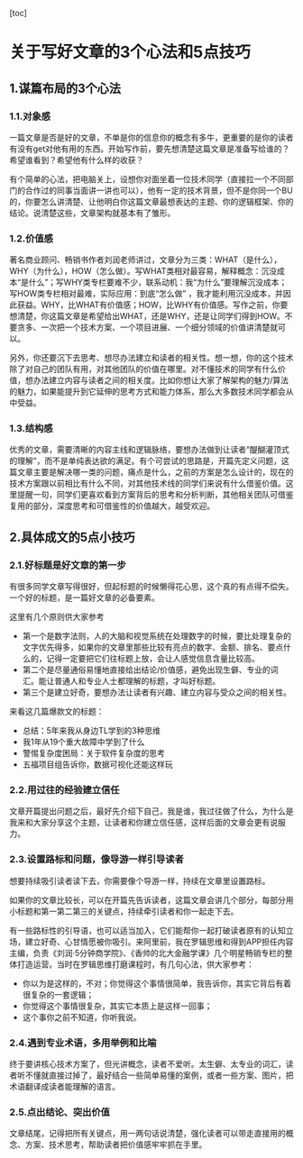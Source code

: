 [toc]



# 关于写好文章的3个心法和5点技巧

## 1.谋篇布局的3个心法

### 1.1.对象感

一篇文章是否是好的文章，不单是你的信息你的概念有多牛，更重要的是你的读者有没有get对他有用的东西。开始写作前，要先想清楚这篇文章是准备写给谁的？希望谁看到？希望他有什么样的收获？

有个简单的心法，把电脑关上，设想你对面坐着一位技术同学（直接拉一个不同部门的合作过的同事当面讲一讲也可以），他有一定的技术背景，但不是你同一个BU的，你要怎么讲清楚、让他明白你这篇文章最想表达的主题、你的逻辑框架、你的结论。说清楚这些，文章架构就基本有了雏形。

### 1.2.价值感

著名商业顾问、畅销书作者刘润老师讲过，文章分为三类：WHAT（是什么），WHY（为什么），HOW（怎么做）。写WHAT类相对最容易，解释概念：沉没成本“是什么”；写WHY类专栏要难不少，联系动机：我“为什么”要理解沉没成本；写HOW类专栏相对最难，实际应用：到底“怎么做” ，我才能利用沉没成本，并因此获益。WHY，比WHAT有价值感；HOW，比WHY有价值感。写作之前，你要想清楚，你这篇文章是希望给出WHAT，还是WHY，还是让同学们得到HOW。不要贪多、一次把一个技术方案、一个项目进展、一个细分领域的价值讲清楚就可以。

另外，你还要沉下去思考、想尽办法建立和读者的相关性。想一想，你的这个技术除了对自己的团队有用，对其他团队的价值在哪里。对不懂技术的同学有什么价值，想办法建立内容与读者之间的相关度。比如你想让大家了解架构的魅力/算法的魅力，如果能提升到它延伸的思考方式和能力体系，那么大多数技术同学都会从中受益。

### 1.3.结构感

优秀的文章，需要清晰的内容主线和逻辑脉络，要想办法做到让读者“醍醐灌顶式的理解”，而不是单纯表达欲的满足。有个可尝试的思路是，开篇先定义问题，这篇文章主要是解决哪一类的问题，痛点是什么，之前的方案是怎么设计的，现在的技术方案跟以前相比有什么不同，对其他技术线的同学们来说有什么借鉴价值。这里提醒一句，同学们更喜欢看到方案背后的思考和分析判断，其他相关团队可借鉴复用的部分，深度思考和可借鉴性的价值越大，越受欢迎。



## 2.具体成文的5点小技巧

### 2.1.好标题是好文章的第一步

有很多同学文章写得很好，但起标题的时候懒得花心思，这个真的有点得不偿失。一个好的标题，是一篇好文章的必备要素。

这里有几个原则供大家参考

- 第一个是数字法则，人的大脑和视觉系统在处理数字的时候，要比处理复杂的文字优先得多，如果你的文章里那些比较有亮点的数字、金额、排名、要点什么的，记得一定要把它们往标题上放，会让人感觉信息含量比较高。
- 第二个是尽量通俗易懂地直接给出结论/价值感，避免出现生僻、专业的词汇。能让普通人和专业人士都理解的标题，才叫好标题。
- 第三个是建立好奇，要想办法让读者有兴趣、建立内容与受众之间的相关性。

来看这几篇爆款文的标题：

- 总结：5年来我从身边TL学到的3种思维
- 我1年从19个重大故障中学到了什么
- 警惕复杂度困局：关于软件复杂度的思考
- 五福项目组告诉你，数据可视化还能这样玩

###  2.2.用过往的经验建立信任

文章开篇提出问题之后，最好先介绍下自己，我是谁，我过往做了什么，为什么是我来和大家分享这个主题，让读者和你建立信任感，这样后面的文章会更有说服力。

### 2.3.设置路标和问题，像导游一样引导读者

想要持续吸引读者读下去，你需要像个导游一样，持续在文章里设置路标。

如果你的文章比较长，可以在开篇先告诉读者，这篇文章会讲几个部分，每部分用小标题和第一第二第三的关键点，持续牵引读者和你一起走下去。

有一些路标性的引导语，也可以适当加入，它们能帮你一起打破读者原有的认知立场，建立好奇、心甘情愿被你吸引。来阿里前，我在罗辑思维和得到APP担任内容主编，负责《刘润·5分钟商学院》、《香帅的北大金融学课》几个明星畅销专栏的整体打造运营。当时在罗辑思维打磨课程时，有几句心法，供大家参考：

- 你以为是这样的，不对；你觉得这个事情很简单，我告诉你，其实它背后有着很复杂的一套逻辑；
- 你觉得这个事情很复杂，其实它本质上是这样一回事；
- 这个事你之前不知道，你听我说。

### 2.4.遇到专业术语，多用举例和比喻

终于要讲核心技术方案了，但光讲概念，读者不爱听。太生僻、太专业的词汇，读者听不懂就直接过掉了，最好结合一些简单易懂的案例，或者一些方案、图片，把术语翻译成读者能理解的语言。

### 2.5.点出结论、突出价值

文章结尾，记得把所有关键点，用一两句话说清楚，强化读者可以带走直接用的概念、方案、技术思考，帮助读者把价值感牢牢抓在手里。

